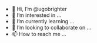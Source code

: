 - 👋 Hi, I’m @ugobrighter
- 👀 I’m interested in ...
- 🌱 I’m currently learning ...
- 💞️ I’m looking to collaborate on ...
- 📫 How to reach me ...

<!---
ugobrighter/ugobrighter is a ✨ special ✨ repository because its `README.md` (this file) appears on your GitHub profile.
You can click the Preview link to take a look at your changes.
--->
